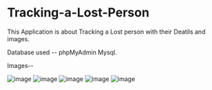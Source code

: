 # Tracking-a-Lost-Person

This Application is about Tracking a Lost person with their Deatils and images.

Database used -- phpMyAdmin Mysql.

Images--

![image](https://user-images.githubusercontent.com/108078148/206898203-d8cd66ed-b3d4-4aa5-8a5a-c7e3fc8e916a.png)
![image](https://user-images.githubusercontent.com/108078148/206898231-24018d3b-007c-4d3b-a8d9-aa070b36fc13.png)
![image](https://user-images.githubusercontent.com/108078148/206898243-faacc79f-0e04-45ba-b602-7376a873362a.png)
![image](https://user-images.githubusercontent.com/108078148/206898257-65d5888b-48ef-4b02-bf4f-d921e62ec4a3.png)
![image](https://user-images.githubusercontent.com/108078148/206898275-94f3bb8a-2150-4dd6-8a50-377fc9897ee3.png)


